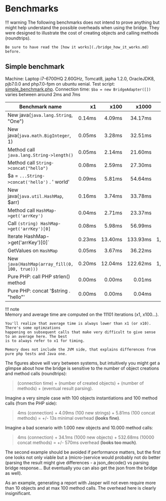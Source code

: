 # Benchmarks
     
!!! warning
    The following benchmarks does not intend to prove anything but might help understand
    the possible overheads when using the bridge. They were designed to illustrate the
    cost of creating objects and calling methods (roundtrips).   
    
    Be sure to have read the [how it works](./bridge_how_it_works.md) before.

## Simple benchmark

Machine: Laptop i7-6700HQ 2.60GHz, Tomcat8, japha 1.2.0, OracleJDK8, pjb7.0.0 and php7.0-fpm on ubuntu xenial. 
Test script: [simple_benchmark.php](https://github.com/belgattitude/soluble-japha/blob/master/test/bench/simple_benchmarks.php). 
Connection time: `$ba = new BridgeAdapter([])` varies between around 2ms and 7ms 

| Benchmark name |  x1 | x100 | x1000 | x10000 | Average | Memory |
|----| ----:|----:|----:|----:|-------:|----:| 
| New java(`java.lang.String`, "One") | 0.14ms| 4.09ms| 34.17ms| 282.30ms| 0.03ms| 12.37Kb|
| New java(`java.math.BigInteger`, 1) | 0.05ms| 3.28ms| 32.51ms| 308.27ms| 0.03ms| 0.37Kb|
| Method call `java.lang.String->length()` | 0.05ms| 2.14ms| 21.60ms| 226.35ms| 0.02ms| 0.34Kb|
| Method call `String->concat("hello")` | 0.08ms| 2.59ms| 27.30ms| 287.79ms| 0.03ms| 2.09Kb|
| $a = `...String->concat('hello')` . ' world' | 0.09ms| 5.81ms| 54.64ms| 532.68ms| 0.05ms| 0.42Kb|
| New java(`java.util.HashMap`, $arr) | 0.16ms| 3.74ms| 33.78ms| 351.76ms| 0.04ms| 67.05Kb|
| Method call `HashMap->get('arrKey')` | 0.04ms| 2.71ms| 23.37ms| 267.88ms| 0.03ms| 0.39Kb|
| Call `(string) HashMap->get('arrKey')[0]` | 0.08ms| 5.98ms| 56.99ms| 566.69ms| 0.06ms| 0.37Kb|
| Iterate HashMap->get('arrKey')[0]` | 0.23ms| 13.40ms| 133.93ms| 1,252.59ms| 0.13ms| 2.52Kb|
| GetValues on `HashMap` | 0.05ms| 3.67ms| 36.22ms| 368.43ms| 0.04ms| 1.27Kb|
| New `java(HashMap(array_fill(0, 100, true)))` | 0.20ms| 12.04ms| 122.62ms| 1,202.73ms| 0.12ms| 0.63Kb|
| Pure PHP: call PHP strlen() method | 0.00ms| 0.00ms| 0.01ms| 0.07ms| 0.00ms| 0.37Kb|
| Pure PHP: concat '$string . "hello"'  | 0.00ms| 0.00ms| 0.04ms| 0.31ms| 0.00ms| 120.37Kb|
!!! note    
    Memory and average time are computed on the 11101 iterations (x1, x100...). 
    
    You'll realize that average time is always lower than x1 (or x10). There's some optimzations
    happening on subsequent calls that make very difficult to give sense to an average here. The best
    is to always refer to x1 for timing.
     
    Memory does not include the JVM side, that explains differences from pure php tests and Java one. 
         
         
    
The figures above will vary between systems, but intuitively you might get a glimpse about how
the bridge is sensitive to the number of object creations and method calls (roundtrips): 

> (connection time) + (number of created objects) + (number of methods) + (eventual result parsing).

Imagine a very simple case with 100 objects instantiations and 100 method calls (from the PHP side):
 
> 4ms (connection) + 4.09ms (100 new strings) + 5.81ms (100 concat methods) = +/- 13s minimal overhead **(looks fine)**.   

Imagine a bad scenario with 1.000 new objects and 10.000 method calls: 

> 4ms (connection) + 34.1ms (1000 new objects) + 532.68ms (10000 concat methods) = +/- 570ms overhead **(looks too much)**.   

The second example should be avoided if performance matters, but the first one looks not
only viable but a (micro-)service would probably not do better (parsing the result
might give differences - a json_decode() vs parsing bridge response... But eventually you 
can also get the json from the bridge as well).

As an example, generating a report with Jasper will not even require more than 10 objects and
at max 100 method calls. The overhead here is clearly insignificant. 
